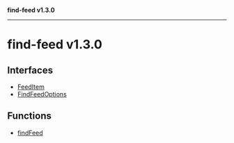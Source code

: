 **find-feed v1.3.0**

***

# find-feed v1.3.0

## Interfaces

- [FeedItem](interfaces/FeedItem.md)
- [FindFeedOptions](interfaces/FindFeedOptions.md)

## Functions

- [findFeed](functions/findFeed.md)
